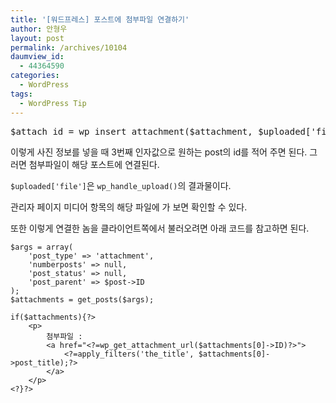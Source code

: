 ```yaml
---
title: '[워드프레스] 포스트에 첨부파일 연결하기'
author: 안형우
layout: post
permalink: /archives/10104
daumview_id:
  - 44364590
categories:
  - WordPress
tags:
  - WordPress Tip
---
```

<pre>$attach_id = wp_insert_attachment($attachment, $uploaded['file'], $post_id);</pre>

이렇게 사진 정보를 넣을 때 3번째 인자값으로 원하는 post의 id를 적어 주면 된다. 그러면 첨부파일이 해당 포스트에 연결된다.

`$uploaded['file']`은 `wp_handle_upload()`의 결과물이다.

관리자 페이지 미디어 항목의 해당 파일에 가 보면 확인할 수 있다.

또한 이렇게 연결한 놈을 클라이언트쪽에서 불러오려면 아래 코드를 참고하면 된다.

    $args = array(
        'post_type' => 'attachment',
        'numberposts' => null,
        'post_status' => null,
        'post_parent' => $post->ID
    );
    $attachments = get_posts($args);
    
    if($attachments){?>
        <p>
            첨부파일 :
            <a href="<?=wp_get_attachment_url($attachments[0]->ID)?>">
                <?=apply_filters('the_title', $attachments[0]->post_title);?>
            </a>
        </p>
    <?}?>